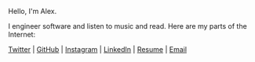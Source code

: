 ---
---

Hello, I'm Alex. 

I engineer software and listen to music and read. Here are my parts of the Internet: 

[Twitter](https://twitter.com/ohyoucare) | [GitHub](https://github.com/atighe) | [Instagram](https://www.instagram.com/ohyoucare) | [LinkedIn](https://www.linkedin.com/in/atighe) | [Resume](http://alextighe.me/resume) | [Email](mailto:alex.tighe@gmail.com)